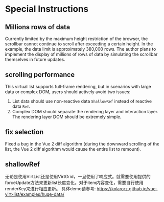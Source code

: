 # Special Instructions

## Millions rows of data

Currently limited by the maximum height restriction of the browser, the scrollbar cannot continue to scroll after exceeding a certain height. In the example, the data limit is approximately 380,000 rows. The author plans to implement the display of millions of rows of data by simulating the scrollbar themselves in future updates.

## scrolling performance

This virtual list supports full-frame rendering, but in scenarios with large data or complex DOM, users should actively avoid two issues:

1. List data should use non-reactive data `ShallowRef` instead of reactive data `Ref`.
2. Complex DOM should separate the rendering layer and interaction layer. The rendering layer DOM should be extremely simple.

## fix selection

Fixed a bug in the Vue 2 diff algorithm (during the downward scrolling of the list, the Vue 2 diff algorithm would cause the entire list to remount).

## shallowRef

无论是使用VirtList还是使用VirtGrid，一旦使用了响应式。就需要使用提供的forceUpdate方法来更新list长度变化。对于item内容变化，需要自行使用renderKey来进行相应更新。
具体demo请参考: https://kolarorz.github.io/vue-virt-list/examples/huge-data/
